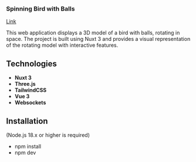 ### Spinning Bird with Balls
[Link](https://spinning-bird-with-balls.ru/)

This web application displays a 3D model of a bird with balls, rotating in space. The project is built using Nuxt 3 and provides a visual representation of the rotating model with interactive features.

## Technologies

- **Nuxt 3**
- **Three.js** 
- **TailwindCSS**
- **Vue 3**
- **Websockets**

## Installation

(Node.js 18.x or higher is required)

- npm install
- npm dev


